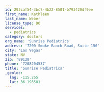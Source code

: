 ```yaml
---
id: 292caf54-3bc7-4b22-8501-b793420df9ee
first_name: Kathleen
last_name: Weber
license_type: DO
services:
  - pediatrics
category: doctors
org_name: 'Sunrise Pediatrics'
address: '7200 Smoke Ranch Road, Suite 150'
city: 'Las Vegas'
state: NV
zip: '89128'
phone: '7208204537'
title: 'Sunrise Pediatrics'
_geoloc:
  lng: -115.265
  lat: 36.193501
---
```

